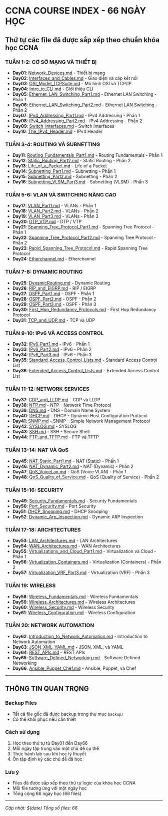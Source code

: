 # CCNA COURSE INDEX - 66 NGÀY HỌC

## Thứ tự các file đã được sắp xếp theo chuẩn khóa học CCNA

### TUẦN 1-2: CƠ SỞ MẠNG VÀ THIẾT BỊ
- **Day01**: [Network_Devices.md](Day01_Network_Devices.md) - Thiết bị mạng
- **Day02**: [Interfaces_and_Cables.md](Day02_Interfaces_and_Cables.md) - Giao diện và cáp kết nối
- **Day03**: [OSI_Model_TCPSuite.md](Day03_OSI_Model_TCPSuite.md) - Mô hình OSI và TCP/IP
- **Day04**: [Intro_to_CLI.md](Day04_Intro_to_CLI.md) - Giới thiệu CLI
- **Day05**: [Ethernet_LAN_Switching_Part1.md](Day05_Ethernet_LAN_Switching_Part1.md) - Ethernet LAN Switching - Phần 1
- **Day06**: [Ethernet_LAN_Switching_Part2.md](Day06_Ethernet_LAN_Switching_Part2.md) - Ethernet LAN Switching - Phần 2
- **Day07**: [IPv4_Addressing_Part1.md](Day07_IPv4_Addressing_Part1.md) - IPv4 Addressing - Phần 1
- **Day08**: [IPv4_Addressing_Part2.md](Day08_IPv4_Addressing_Part2.md) - IPv4 Addressing - Phần 2
- **Day09**: [Switch_Interfaces.md](Day09_Switch_Interfaces.md) - Switch Interfaces
- **Day10**: [The_IPv4_Header.md](Day10_The_IPv4_Header.md) - IPv4 Header

### TUẦN 3-4: ROUTING VÀ SUBNETTING
- **Day11**: [Routing_Fundamentals_Part1.md](Day11_Routing_Fundamentals_Part1.md) - Routing Fundamentals - Phần 1
- **Day12**: [Static_Routing_Part2.md](Day12_Static_Routing_Part2.md) - Static Routing - Phần 2
- **Day13**: [Life_of_a_Packet.md](Day13_Life_of_a_Packet.md) - Life of a Packet
- **Day14**: [Subnetting_Part1.md](Day14_Subnetting_Part1.md) - Subnetting - Phần 1
- **Day15**: [Subnetting_Part2.md](Day15_Subnetting_Part2.md) - Subnetting - Phần 2
- **Day16**: [Subnetting_VLSM_Part3.md](Day16_Subnetting_VLSM_Part3.md) - Subnetting (VLSM) - Phần 3

### TUẦN 5-6: VLAN VÀ SWITCHING NÂNG CAO
- **Day17**: [VLAN_Part1.md](Day17_VLAN_Part1.md) - VLANs - Phần 1
- **Day18**: [VLAN_Part2.md](Day18_VLAN_Part2.md) - VLANs - Phần 2
- **Day19**: [VLAN_Part3.md](Day19_VLAN_Part3.md) - VLANs - Phần 3
- **Day20**: [DTP_VTP.md](Day20_DTP_VTP.md) - DTP / VTP
- **Day21**: [Spanning_Tree_Protocol_Part1.md](Day21_Spanning_Tree_Protocol_Part1.md) - Spanning Tree Protocol - Phần 1
- **Day22**: [Spanning_Tree_Protocol_Part2.md](Day22_Spanning_Tree_Protocol_Part2.md) - Spanning Tree Protocol - Phần 2
- **Day23**: [Rapid_Spanning_Tree_Protocol.md](Day23_Rapid_Spanning_Tree_Protocol.md) - Rapid Spanning Tree Protocol
- **Day24**: [Etherchannel.md](Day24_Etherchannel.md) - Etherchannel

### TUẦN 7-8: DYNAMIC ROUTING
- **Day25**: [DynamicRouting.md](Day25_DynamicRouting.md) - Dynamic Routing
- **Day26**: [RIP_and_EIGRP.md](Day26_RIP_and_EIGRP.md) - RIP / EIGRP
- **Day27**: [OSPF_Part1.md](Day27_OSPF_Part1.md) - OSPF - Phần 1
- **Day28**: [OSPF_Part2.md](Day28_OSPF_Part2.md) - OSPF - Phần 2
- **Day29**: [OSPF_Part3.md](Day29_OSPF_Part3.md) - OSPF - Phần 3
- **Day30**: [First_Hop_Redundancy_Protocols.md](Day30_First_Hop_Redundancy_Protocols.md) - First Hop Redundancy Protocol
- **Day31**: [TCP_and_UDP.md](Day31_TCP_and_UDP.md) - TCP và UDP

### TUẦN 9-10: IPv6 VÀ ACCESS CONTROL
- **Day32**: [IPv6_Part1.md](Day32_IPv6_Part1.md) - IPv6 - Phần 1
- **Day33**: [IPv6_Part2.md](Day33_IPv6_Part2.md) - IPv6 - Phần 2
- **Day34**: [IPv6_Part3.md](Day34_IPv6_Part3.md) - IPv6 - Phần 3
- **Day35**: [Standard_Access_Control_Lists.md](Day35_Standard_Access_Control_Lists.md) - Standard Access Control List
- **Day36**: [Extended_Access_Control_Lists.md](Day36_Extended_Access_Control_Lists.md) - Extended Access Control List

### TUẦN 11-12: NETWORK SERVICES
- **Day37**: [CDP_and_LLDP.md](Day37_CDP_and_LLDP.md) - CDP và LLDP
- **Day38**: [NTP.md](Day38_NTP.md) - NTP - Network Time Protocol
- **Day39**: [DNS.md](Day39_DNS.md) - DNS - Domain Name System
- **Day40**: [DHCP.md](Day40_DHCP.md) - DHCP - Dynamic Host Configuration Protocol
- **Day41**: [SNMP.md](Day41_SNMP.md) - SNMP - Simple Network Management Protocol
- **Day42**: [SYSLOG.md](Day42_SYSLOG.md) - SYSLOG
- **Day43**: [SSH.md](Day43_SSH.md) - SSH - Secure Shell
- **Day44**: [FTP_and_TFTP.md](Day44_FTP_and_TFTP.md) - FTP và TFTP

### TUẦN 13-14: NAT VÀ QoS
- **Day45**: [NAT_Static_Part1.md](Day45_NAT_Static_Part1.md) - NAT (Static) - Phần 1
- **Day46**: [NAT_Dynamic_Part2.md](Day46_NAT_Dynamic_Part2.md) - NAT (Dynamic) - Phần 2
- **Day47**: [QoS_VoiceLan.md](Day47_QoS_VoiceLan.md) - QoS (Voice VLAN) - Phần 1
- **Day48**: [QoS_Quality_of_Service.md](Day48_QoS_Quality_of_Service.md) - QoS (Quality of Service) - Phần 2

### TUẦN 15-16: SECURITY
- **Day49**: [Security_Fundamentals.md](Day49_Security_Fundamentals.md) - Security Fundamentals
- **Day50**: [Port_Security.md](Day50_Port_Security.md) - Port Security
- **Day51**: [DHCP_Snooping.md](Day51_DHCP_Snooping.md) - DHCP Snooping
- **Day52**: [Dynamic_Arp_Inspection.md](Day52_Dynamic_Arp_Inspection.md) - Dynamic ARP Inspection

### TUẦN 17-18: ARCHITECTURES
- **Day53**: [LAN_Architectures.md](Day53_LAN_Architectures.md) - LAN Architectures
- **Day54**: [WAN_Architectures.md](Day54_WAN_Architectures.md) - WAN Architectures
- **Day55**: [Virtualizations_and_Cloud_Part1.md](Day55_Virtualizations_and_Cloud_Part1.md) - Virtualization và Cloud - Phần 1
- **Day56**: [Virtualization_Containers.md](Day56_Virtualization_Containers.md) - Virtualization (Containers) - Phần 2
- **Day57**: [Virtualization_VRF_Part3.md](Day57_Virtualization_VRF_Part3.md) - Virtualization (VRF) - Phần 3

### TUẦN 19: WIRELESS
- **Day58**: [Wireless_Fundamentals.md](Day58_Wireless_Fundamentals.md) - Wireless Fundamentals
- **Day59**: [Wireless_Architectures.md](Day59_Wireless_Architectures.md) - Wireless Architectures
- **Day60**: [Wireless_Security.md](Day60_Wireless_Security.md) - Wireless Security
- **Day61**: [Wireless_Configuration.md](Day61_Wireless_Configuration.md) - Wireless Configuration

### TUẦN 20: NETWORK AUTOMATION
- **Day62**: [Introduction_to_Network_Automation.md](Day62_Introduction_to_Network_Automation.md) - Introduction to Network Automation
- **Day63**: [JSON_XML_YAML.md](Day63_JSON_XML_YAML.md) - JSON, XML, và YAML
- **Day64**: [REST_APIs.md](Day64_REST_APIs.md) - REST APIs
- **Day65**: [Software_Defined_Networking.md](Day65_Software_Defined_Networking.md) - Software Defined Networking
- **Day66**: [Ansible_Puppet_Chef.md](Day66_Ansible_Puppet_Chef.md) - Ansible, Puppet, và Chef

---

## THÔNG TIN QUAN TRỌNG

### Backup Files
- Tất cả file gốc đã được backup trong thư mục `backup/`
- Có thể khôi phục nếu cần thiết

### Cách sử dụng
1. Học theo thứ tự từ Day01 đến Day66
2. Mỗi ngày tập trung vào một chủ đề cụ thể
3. Thực hành lab sau khi học lý thuyết
4. Ôn tập định kỳ các chủ đề đã học

### Lưu ý
- Files đã được sắp xếp theo thứ tự logic của khóa học CCNA
- Mỗi file tương ứng với một ngày học
- Tổng cộng 66 ngày học (66 files)

---

*Cập nhật: $(date)*
*Tổng số files: 66*
